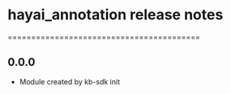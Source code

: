 # hayai_annotation release notes
=========================================

0.0.0
-----
* Module created by kb-sdk init
